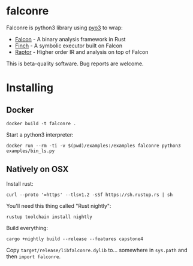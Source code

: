 # falconre

Falconre is python3 library using [pyo3](https://github.com/PyO3/pyo3) to wrap:

  * [Falcon](https://github.com/falconre/falcon) - A binary analysis framework in Rust
  * [Finch](https://github.com/falconre/finch) - A symbolic executor built on Falcon
  * [Raptor](https://github.com/falconre/raptor) - Higher order IR and analysis on top of Falcon

This is beta-quality software. Bug reports are welcome.

# Installing

## Docker

```
docker build -t falconre .
```

Start a python3 interpreter:

```
docker run --rm -ti -v $(pwd)/examples:/examples falconre python3 examples/bin_ls.py
```

## Natively on OSX

Install rust:

```
curl --proto '=https' --tlsv1.2 -sSf https://sh.rustup.rs | sh
```

You'll need this thing called "Rust nightly":

```
rustup toolchain install nightly
```

Build everything:

```
cargo +nightly build --release --features capstone4
```

Copy `target/release/libfalconre.dylib` to... somewhere in `sys.path` and then `import falconre`.